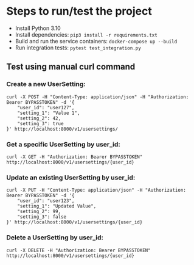 # Steps to run/test the project

- Install Python 3.10
- Install dependencies: `pip3 install -r requirements.txt`
- Build and run the service containers: `docker-compose up --build`
- Run integration tests: `pytest test_integration.py`

## Test using manual curl command

### Create a new UserSetting:
```
curl -X POST -H "Content-Type: application/json" -H "Authorization: Bearer BYPASSTOKEN" -d '{
    "user_id": "user127",
    "setting_1": "Value 1",
    "setting_2": 42,
    "setting_3": true
}' http://localhost:8000/v1/usersettings/
```

### Get a specific UserSetting by user_id:
```
curl -X GET -H "Authorization: Bearer BYPASSTOKEN" http://localhost:8000/v1/usersettings/{user_id}
```

### Update an existing UserSetting by user_id:
```
curl -X PUT -H "Content-Type: application/json" -H "Authorization: Bearer BYPASSTOKEN" -d '{
    "user_id": "user123",
    "setting_1": "Updated Value",
    "setting_2": 99,
    "setting_3": false
}' http://localhost:8000/v1/usersettings/{user_id}
```

### Delete a UserSetting by user_id:
```
curl -X DELETE -H "Authorization: Bearer BYPASSTOKEN" http://localhost:8000/v1/usersettings/{user_id}
```
